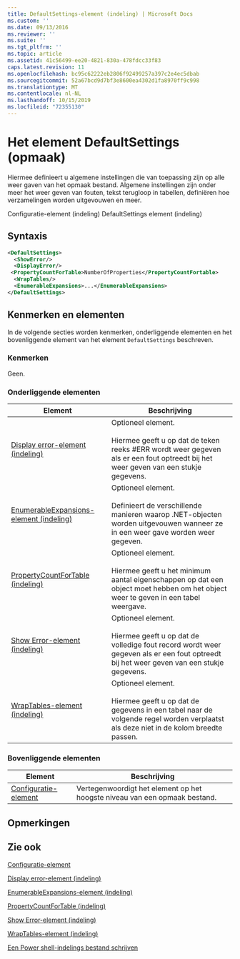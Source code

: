 ```yaml
---
title: DefaultSettings-element (indeling) | Microsoft Docs
ms.custom: ''
ms.date: 09/13/2016
ms.reviewer: ''
ms.suite: ''
ms.tgt_pltfrm: ''
ms.topic: article
ms.assetid: 41c56499-ee20-4821-830a-478fdcc33f83
caps.latest.revision: 11
ms.openlocfilehash: bc95c62222eb2806f92499257a397c2e4ec5dbab
ms.sourcegitcommit: 52a67bcd9d7bf3e8600ea4302d1fa8970ff9c998
ms.translationtype: MT
ms.contentlocale: nl-NL
ms.lasthandoff: 10/15/2019
ms.locfileid: "72355130"
---
```

# <a name="defaultsettings-element-format"></a>Het element DefaultSettings (opmaak)

Hiermee definieert u algemene instellingen die van toepassing zijn op alle weer gaven van het opmaak bestand. Algemene instellingen zijn onder meer het weer geven van fouten, tekst terugloop in tabellen, definiëren hoe verzamelingen worden uitgevouwen en meer.

Configuratie-element (indeling) DefaultSettings element (indeling)

## <a name="syntax"></a>Syntaxis

```xml
<DefaultSettings>
  <ShowError/>
  <DisplayError/>
 <PropertyCountForTable>NumberOfProperties</PropertyCountFortable>
  <WrapTables/>
  <EnumerableExpansions>...</EnumerableExpansions>
</DefaultSettings>
```

## <a name="attributes-and-elements"></a>Kenmerken en elementen

In de volgende secties worden kenmerken, onderliggende elementen en het bovenliggende element van het element `DefaultSettings` beschreven.

### <a name="attributes"></a>Kenmerken

Geen.

### <a name="child-elements"></a>Onderliggende elementen

|Element|Beschrijving|
|-------------|-----------------|
|[Display error-element (indeling)](./displayerror-element-format.md)|Optioneel element.<br /><br /> Hiermee geeft u op dat de teken reeks #ERR wordt weer gegeven als er een fout optreedt bij het weer geven van een stukje gegevens.|
|[EnumerableExpansions-element (indeling)](./enumerableexpansions-element-format.md)|Optioneel element.<br /><br /> Definieert de verschillende manieren waarop .NET-objecten worden uitgevouwen wanneer ze in een weer gave worden weer gegeven.|
|[PropertyCountForTable (indeling)](./propertycountfortable-element-format.md)|Optioneel element.<br /><br /> Hiermee geeft u het minimum aantal eigenschappen op dat een object moet hebben om het object weer te geven in een tabel weergave.|
|[Show Error-element (indeling)](./showerror-element-format.md)|Optioneel element.<br /><br /> Hiermee geeft u op dat de volledige fout record wordt weer gegeven als er een fout optreedt bij het weer geven van een stukje gegevens.|
|[WrapTables-element (indeling)](./wraptables-element-format.md)|Optioneel element.<br /><br /> Hiermee geeft u op dat de gegevens in een tabel naar de volgende regel worden verplaatst als deze niet in de kolom breedte passen.|

### <a name="parent-elements"></a>Bovenliggende elementen

|Element|Beschrijving|
|-------------|-----------------|
|[Configuratie-element](./configuration-element-format.md)|Vertegenwoordigt het element op het hoogste niveau van een opmaak bestand.|

## <a name="remarks"></a>Opmerkingen

## <a name="see-also"></a>Zie ook

[Configuratie-element](./configuration-element-format.md)

[Display error-element (indeling)](./displayerror-element-format.md)

[EnumerableExpansions-element (indeling)](./enumerableexpansions-element-format.md)

[PropertyCountForTable (indeling)](./propertycountfortable-element-format.md)

[Show Error-element (indeling)](./showerror-element-format.md)

[WrapTables-element (indeling)](./wraptables-element-format.md)

[Een Power shell-indelings bestand schrijven](./writing-a-powershell-formatting-file.md)

